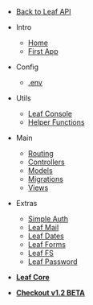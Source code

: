 * [Back to Leaf API](leaf-api/)

* Intro
  * [Home](leaf-api/v/1.1/ "Leaf API")
  * [First App](leaf-api/v/1.1/getting-started/first-app "Your First App")

* Config
  * [.env](leaf-api/v/1.1/config/env "Environment Vars - Leaf API")

* Utils
  * [Leaf Console](leaf-api/v/1.1/utils/console "Leaf Console - Leaf API")
  * [Helper Functions](leaf-api/v/1.1/utils/functions "Helpers - Leaf API")

* Main
  * [Routing](leaf-api/v/1.1/core/routing "Routing - Leaf API")
  * [Controllers](leaf-api/v/1.1/core/controllers "Controllers - Leaf API")
  * [Models](leaf-api/v/1.1/core/models "Models - Leaf API")
  * [Migrations](leaf-api/v/1.1/core/migrations "Migrations - Leaf API")
  * [Views](leaf-api/v/1.1/core/views "Views - Leaf API")

* Extras
  * [Simple Auth](leaf/v/2.1/core/auth)
  * [Leaf Mail](leaf/v/2.1/core/mail)
  * [Leaf Dates](leaf/v/2.1/core/date)
  * [Leaf Forms](leaf/v/2.1/core/forms)
  * [Leaf FS](leaf/v/2.1/core/fs "Leaf FileSystem")
  * [Leaf Password](2.1/beta-zone/password "Leaf Password Helper")

* [**Leaf Core**](/)

* [**Checkout v1.2 BETA**](leaf-api/v/1.2/)
